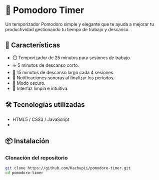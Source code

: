 # 🍅 Pomodoro Timer

Un temporizador Pomodoro simple y elegante que te ayuda a mejorar tu productividad gestionando tu tiempo de trabajo y descanso.

## 🚀 Características

- ⏱️ Temporizador de 25 minutos para sesiones de trabajo.
- ☕ 5 minutos de descanso corto.
- 🛌 15 minutos de descanso largo cada 4 sesiones.
- 🔔 Notificaciones sonoras al finalizar los periodos.
- 🌙 Modo oscuro.
- 🎯 Interfaz limpia e intuitiva.

## 🛠️ Tecnologías utilizadas

- HTML5 / CSS3 / JavaScript
- 
## 📦 Instalación

### Clonación del repositorio

```bash
git clone https://github.com/Kachupii/pomodoro-timer.git
cd pomodoro-timer

